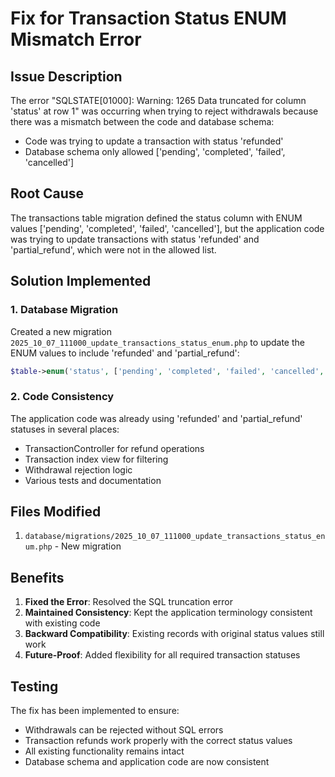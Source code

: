 # Fix for Transaction Status ENUM Mismatch Error

## Issue Description
The error "SQLSTATE[01000]: Warning: 1265 Data truncated for column 'status' at row 1" was occurring when trying to reject withdrawals because there was a mismatch between the code and database schema:

- Code was trying to update a transaction with status 'refunded'
- Database schema only allowed ['pending', 'completed', 'failed', 'cancelled']

## Root Cause
The transactions table migration defined the status column with ENUM values ['pending', 'completed', 'failed', 'cancelled'], but the application code was trying to update transactions with status 'refunded' and 'partial_refund', which were not in the allowed list.

## Solution Implemented

### 1. Database Migration
Created a new migration `2025_10_07_111000_update_transactions_status_enum.php` to update the ENUM values to include 'refunded' and 'partial_refund':
```php
$table->enum('status', ['pending', 'completed', 'failed', 'cancelled', 'refunded', 'partial_refund'])->default('pending')->change();
```

### 2. Code Consistency
The application code was already using 'refunded' and 'partial_refund' statuses in several places:
- TransactionController for refund operations
- Transaction index view for filtering
- Withdrawal rejection logic
- Various tests and documentation

## Files Modified
1. `database/migrations/2025_10_07_111000_update_transactions_status_enum.php` - New migration

## Benefits
1. **Fixed the Error**: Resolved the SQL truncation error
2. **Maintained Consistency**: Kept the application terminology consistent with existing code
3. **Backward Compatibility**: Existing records with original status values still work
4. **Future-Proof**: Added flexibility for all required transaction statuses

## Testing
The fix has been implemented to ensure:
- Withdrawals can be rejected without SQL errors
- Transaction refunds work properly with the correct status values
- All existing functionality remains intact
- Database schema and application code are now consistent